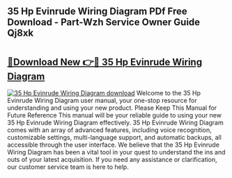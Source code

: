 ## 35 Hp Evinrude Wiring Diagram PDf Free Download - Part-Wzh Service Owner Guide Qj8xk

# <h2><a href="http://dfnhs1s.blite.top/?on=35+Hp+Evinrude+Wiring+Diagram">🔗Download New 👉🔴 35 Hp Evinrude Wiring Diagram</a></h2>

[![35 Hp Evinrude Wiring Diagram download](https://i.imgur.com/lujVjoI.png)](http://dfnhs1s.blite.top/?on=35+Hp+Evinrude+Wiring+Diagram)
Welcome to the 35 Hp Evinrude Wiring Diagram user manual, your one-stop resource for understanding and using your new product. Please Keep This Manual for Future Reference This manual will be your reliable guide to using your new 35 Hp Evinrude Wiring Diagram effectively. 35 Hp Evinrude Wiring Diagram comes with an array of advanced features, including voice recognition, customizable settings, multi-language support, and automatic backups, all accessible through the user interface. We believe that the 35 Hp Evinrude Wiring Diagram has been a vital tool in your quest to understand the ins and outs of your latest acquisition. If you need any assistance or clarification, our customer service team is here to help.
